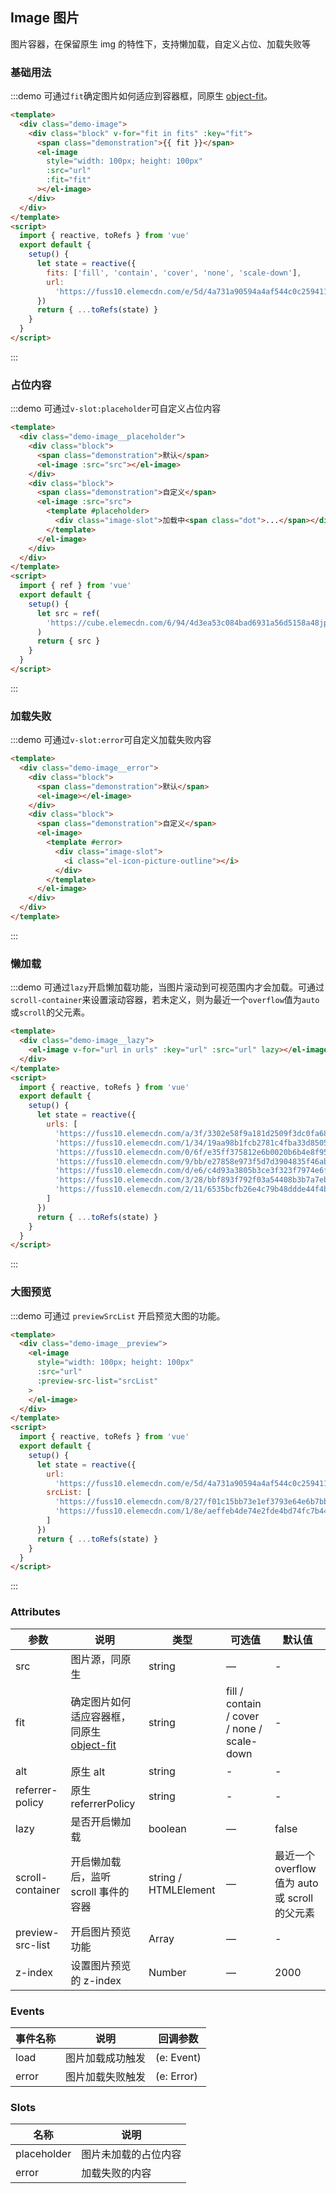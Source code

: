 ## Image 图片

图片容器，在保留原生 img 的特性下，支持懒加载，自定义占位、加载失败等

### 基础用法

:::demo 可通过`fit`确定图片如何适应到容器框，同原生 [object-fit](https://developer.mozilla.org/en-US/docs/Web/CSS/object-fit)。

```html
<template>
  <div class="demo-image">
    <div class="block" v-for="fit in fits" :key="fit">
      <span class="demonstration">{{ fit }}</span>
      <el-image
        style="width: 100px; height: 100px"
        :src="url"
        :fit="fit"
      ></el-image>
    </div>
  </div>
</template>
<script>
  import { reactive, toRefs } from 'vue'
  export default {
    setup() {
      let state = reactive({
        fits: ['fill', 'contain', 'cover', 'none', 'scale-down'],
        url:
          'https://fuss10.elemecdn.com/e/5d/4a731a90594a4af544c0c25941171jpeg.jpeg'
      })
      return { ...toRefs(state) }
    }
  }
</script>
```

:::

### 占位内容

:::demo 可通过`v-slot:placeholder`可自定义占位内容

```html
<template>
  <div class="demo-image__placeholder">
    <div class="block">
      <span class="demonstration">默认</span>
      <el-image :src="src"></el-image>
    </div>
    <div class="block">
      <span class="demonstration">自定义</span>
      <el-image :src="src">
        <template #placeholder>
          <div class="image-slot">加载中<span class="dot">...</span></div>
        </template>
      </el-image>
    </div>
  </div>
</template>
<script>
  import { ref } from 'vue'
  export default {
    setup() {
      let src = ref(
        'https://cube.elemecdn.com/6/94/4d3ea53c084bad6931a56d5158a48jpeg.jpeg'
      )
      return { src }
    }
  }
</script>
```

:::

### 加载失败

:::demo 可通过`v-slot:error`可自定义加载失败内容

```html
<template>
  <div class="demo-image__error">
    <div class="block">
      <span class="demonstration">默认</span>
      <el-image></el-image>
    </div>
    <div class="block">
      <span class="demonstration">自定义</span>
      <el-image>
        <template #error>
          <div class="image-slot">
            <i class="el-icon-picture-outline"></i>
          </div>
        </template>
      </el-image>
    </div>
  </div>
</template>
```

:::

### 懒加载

:::demo 可通过`lazy`开启懒加载功能，当图片滚动到可视范围内才会加载。可通过`scroll-container`来设置滚动容器，若未定义，则为最近一个`overflow`值为`auto`或`scroll`的父元素。

```html
<template>
  <div class="demo-image__lazy">
    <el-image v-for="url in urls" :key="url" :src="url" lazy></el-image>
  </div>
</template>
<script>
  import { reactive, toRefs } from 'vue'
  export default {
    setup() {
      let state = reactive({
        urls: [
          'https://fuss10.elemecdn.com/a/3f/3302e58f9a181d2509f3dc0fa68b0jpeg.jpeg',
          'https://fuss10.elemecdn.com/1/34/19aa98b1fcb2781c4fba33d850549jpeg.jpeg',
          'https://fuss10.elemecdn.com/0/6f/e35ff375812e6b0020b6b4e8f9583jpeg.jpeg',
          'https://fuss10.elemecdn.com/9/bb/e27858e973f5d7d3904835f46abbdjpeg.jpeg',
          'https://fuss10.elemecdn.com/d/e6/c4d93a3805b3ce3f323f7974e6f78jpeg.jpeg',
          'https://fuss10.elemecdn.com/3/28/bbf893f792f03a54408b3b7a7ebf0jpeg.jpeg',
          'https://fuss10.elemecdn.com/2/11/6535bcfb26e4c79b48ddde44f4b6fjpeg.jpeg'
        ]
      })
      return { ...toRefs(state) }
    }
  }
</script>
```

:::

### 大图预览

:::demo 可通过 `previewSrcList` 开启预览大图的功能。

```html
<template>
  <div class="demo-image__preview">
    <el-image
      style="width: 100px; height: 100px"
      :src="url"
      :preview-src-list="srcList"
    >
    </el-image>
  </div>
</template>
<script>
  import { reactive, toRefs } from 'vue'
  export default {
    setup() {
      let state = reactive({
        url:
          'https://fuss10.elemecdn.com/e/5d/4a731a90594a4af544c0c25941171jpeg.jpeg',
        srcList: [
          'https://fuss10.elemecdn.com/8/27/f01c15bb73e1ef3793e64e6b7bbccjpeg.jpeg',
          'https://fuss10.elemecdn.com/1/8e/aeffeb4de74e2fde4bd74fc7b4486jpeg.jpeg'
        ]
      })
      return { ...toRefs(state) }
    }
  }
</script>
```

:::

### Attributes

| 参数             | 说明                                                                                                     | 类型                 | 可选值                                     | 默认值                                         |
| ---------------- | -------------------------------------------------------------------------------------------------------- | -------------------- | ------------------------------------------ | ---------------------------------------------- |
| src              | 图片源，同原生                                                                                           | string               | —                                          | -                                              |
| fit              | 确定图片如何适应容器框，同原生 [object-fit](https://developer.mozilla.org/en-US/docs/Web/CSS/object-fit) | string               | fill / contain / cover / none / scale-down | -                                              |
| alt              | 原生 alt                                                                                                 | string               | -                                          | -                                              |
| referrer-policy  | 原生 referrerPolicy                                                                                      | string               | -                                          | -                                              |
| lazy             | 是否开启懒加载                                                                                           | boolean              | —                                          | false                                          |
| scroll-container | 开启懒加载后，监听 scroll 事件的容器                                                                     | string / HTMLElement | —                                          | 最近一个 overflow 值为 auto 或 scroll 的父元素 |
| preview-src-list | 开启图片预览功能                                                                                         | Array                | —                                          | -                                              |
| z-index          | 设置图片预览的 z-index                                                                                   | Number               | —                                          | 2000                                           |

### Events

| 事件名称 | 说明             | 回调参数   |
| -------- | ---------------- | ---------- |
| load     | 图片加载成功触发 | (e: Event) |
| error    | 图片加载失败触发 | (e: Error) |

### Slots

| 名称        | 说明                 |
| ----------- | -------------------- |
| placeholder | 图片未加载的占位内容 |
| error       | 加载失败的内容       |

